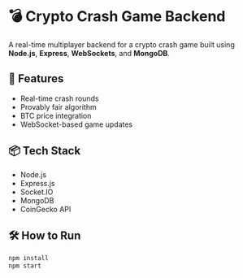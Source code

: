 # 💣 Crypto Crash Game Backend

A real-time multiplayer backend for a crypto crash game built using **Node.js**, **Express**, **WebSockets**, and **MongoDB**.

## 🚀 Features
- Real-time crash rounds
- Provably fair algorithm
- BTC price integration
- WebSocket-based game updates

## 📦 Tech Stack
- Node.js
- Express.js
- Socket.IO
- MongoDB
- CoinGecko API

## 🛠️ How to Run
```bash
npm install
npm start
